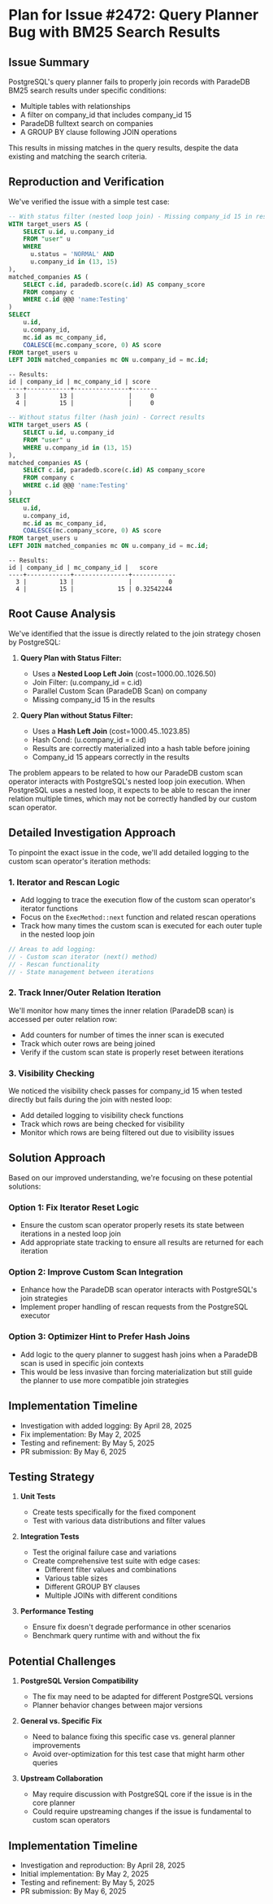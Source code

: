 # Plan for Issue #2472: Query Planner Bug with BM25 Search Results

## Issue Summary

PostgreSQL's query planner fails to properly join records with ParadeDB BM25 search results under specific conditions:

- Multiple tables with relationships
- A filter on company_id that includes company_id 15
- ParadeDB fulltext search on companies
- A GROUP BY clause following JOIN operations

This results in missing matches in the query results, despite the data existing and matching the search criteria.

## Reproduction and Verification

We've verified the issue with a simple test case:

```sql
-- With status filter (nested loop join) - Missing company_id 15 in results
WITH target_users AS (
    SELECT u.id, u.company_id
    FROM "user" u
    WHERE
      u.status = 'NORMAL' AND
      u.company_id in (13, 15)
),
matched_companies AS (
    SELECT c.id, paradedb.score(c.id) AS company_score
    FROM company c
    WHERE c.id @@@ 'name:Testing'
)
SELECT
    u.id,
    u.company_id,
    mc.id as mc_company_id,
    COALESCE(mc.company_score, 0) AS score
FROM target_users u
LEFT JOIN matched_companies mc ON u.company_id = mc.id;
```

```
-- Results:
id | company_id | mc_company_id | score
----+------------+---------------+-------
  3 |         13 |               |     0
  4 |         15 |               |     0
```

```sql
-- Without status filter (hash join) - Correct results
WITH target_users AS (
    SELECT u.id, u.company_id
    FROM "user" u
    WHERE u.company_id in (13, 15)
),
matched_companies AS (
    SELECT c.id, paradedb.score(c.id) AS company_score
    FROM company c
    WHERE c.id @@@ 'name:Testing'
)
SELECT
    u.id,
    u.company_id,
    mc.id as mc_company_id,
    COALESCE(mc.company_score, 0) AS score
FROM target_users u
LEFT JOIN matched_companies mc ON u.company_id = mc.id;
```

```
-- Results:
id | company_id | mc_company_id |   score
----+------------+---------------+------------
  3 |         13 |               |          0
  4 |         15 |            15 | 0.32542244
```

## Root Cause Analysis

We've identified that the issue is directly related to the join strategy chosen by PostgreSQL:

1. **Query Plan with Status Filter:**

   - Uses a **Nested Loop Left Join** (cost=1000.00..1026.50)
   - Join Filter: (u.company_id = c.id)
   - Parallel Custom Scan (ParadeDB Scan) on company
   - Missing company_id 15 in the results

2. **Query Plan without Status Filter:**
   - Uses a **Hash Left Join** (cost=1000.45..1023.85)
   - Hash Cond: (u.company_id = c.id)
   - Results are correctly materialized into a hash table before joining
   - Company_id 15 appears correctly in the results

The problem appears to be related to how our ParadeDB custom scan operator interacts with PostgreSQL's nested loop join execution. When PostgreSQL uses a nested loop, it expects to be able to rescan the inner relation multiple times, which may not be correctly handled by our custom scan operator.

## Detailed Investigation Approach

To pinpoint the exact issue in the code, we'll add detailed logging to the custom scan operator's iteration methods:

### 1. Iterator and Rescan Logic

- Add logging to trace the execution flow of the custom scan operator's iterator functions
- Focus on the `ExecMethod::next` function and related rescan operations
- Track how many times the custom scan is executed for each outer tuple in the nested loop join

```rust
// Areas to add logging:
// - Custom scan iterator (next() method)
// - Rescan functionality
// - State management between iterations
```

### 2. Track Inner/Outer Relation Iteration

We'll monitor how many times the inner relation (ParadeDB scan) is accessed per outer relation row:

- Add counters for number of times the inner scan is executed
- Track which outer rows are being joined
- Verify if the custom scan state is properly reset between iterations

### 3. Visibility Checking

We noticed the visibility check passes for company_id 15 when tested directly but fails during the join with nested loop:

- Add detailed logging to visibility check functions
- Track which rows are being checked for visibility
- Monitor which rows are being filtered out due to visibility issues

## Solution Approach

Based on our improved understanding, we're focusing on these potential solutions:

### Option 1: Fix Iterator Reset Logic

- Ensure the custom scan operator properly resets its state between iterations in a nested loop join
- Add appropriate state tracking to ensure all results are returned for each iteration

### Option 2: Improve Custom Scan Integration

- Enhance how the ParadeDB scan operator interacts with PostgreSQL's join strategies
- Implement proper handling of rescan requests from the PostgreSQL executor

### Option 3: Optimizer Hint to Prefer Hash Joins

- Add logic to the query planner to suggest hash joins when a ParadeDB scan is used in specific join contexts
- This would be less invasive than forcing materialization but still guide the planner to use more compatible join strategies

## Implementation Timeline

- Investigation with added logging: By April 28, 2025
- Fix implementation: By May 2, 2025
- Testing and refinement: By May 5, 2025
- PR submission: By May 6, 2025

## Testing Strategy

1. **Unit Tests**

   - Create tests specifically for the fixed component
   - Test with various data distributions and filter values

2. **Integration Tests**

   - Test the original failure case and variations
   - Create comprehensive test suite with edge cases:
     - Different filter values and combinations
     - Various table sizes
     - Different GROUP BY clauses
     - Multiple JOINs with different conditions

3. **Performance Testing**
   - Ensure fix doesn't degrade performance in other scenarios
   - Benchmark query runtime with and without the fix

## Potential Challenges

1. **PostgreSQL Version Compatibility**

   - The fix may need to be adapted for different PostgreSQL versions
   - Planner behavior changes between major versions

2. **General vs. Specific Fix**

   - Need to balance fixing this specific case vs. general planner improvements
   - Avoid over-optimization for this test case that might harm other queries

3. **Upstream Collaboration**
   - May require discussion with PostgreSQL core if the issue is in the core planner
   - Could require upstreaming changes if the issue is fundamental to custom scan operators

## Implementation Timeline

- Investigation and reproduction: By April 28, 2025
- Initial implementation: By May 2, 2025
- Testing and refinement: By May 5, 2025
- PR submission: By May 6, 2025
